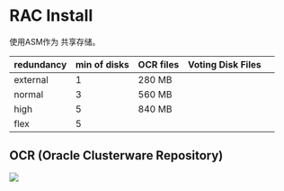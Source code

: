 # RAC Install

使用ASM作为 共享存储。

| redundancy | min of disks | OCR files | Voting Disk Files |  |
| --- | --- | --- | --- | --- |
| external | 1 | 280 MB |  |  |
| normal | 3 | 560 MB |  |  |
| high | 5 | 840 MB |  |  |
| flex | 5 |  |  |  |


## OCR (Oracle Clusterware Repository)
![](https://ws1.sinaimg.cn/large/006tNc79gy1g2xfjaidcnj30fe0bbmyu.jpg)